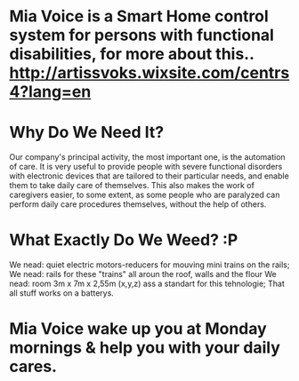 # Mia Voice is a Smart Home control system for persons with functional disabilities, for more about this.. http://artissvoks.wixsite.com/centrs4?lang=en
  
  # Why Do We Need It?
  
  Our company's principal activity, the most important one, is the automation of care. It is very useful to provide people with severe functional disorders with electronic devices that are tailored to their particular needs, and enable them to take daily care of themselves. This also makes the work of caregivers easier, to some extent, as some people who are paralyzed can perform daily care procedures themselves, without the help of others.​
  
  # What Exactly Do We Weed? :P

  We nead: quiet electric motors-reducers for mouving mini trains on the rails;
  We nead: rails for these "trains" all aroun the roof, walls and the flour
  We nead: room 3m x 7m x 2,55m (x,y,z) ass a standart for this tehnologie;
  That all stuff works on a batterys.
  
  # Mia Voice wake up you at Monday mornings & help you with your daily cares.
